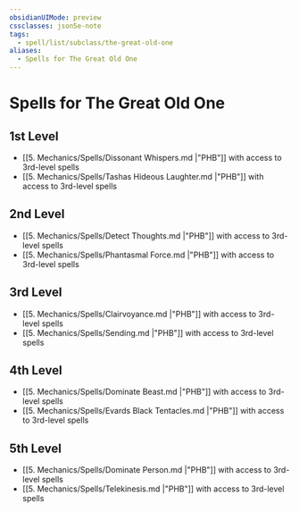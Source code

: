 ```yaml
---
obsidianUIMode: preview
cssclasses: json5e-note
tags:
  - spell/list/subclass/the-great-old-one
aliases:
  - Spells for The Great Old One
---
```

# Spells for The Great Old One

## 1st Level

- [[5. Mechanics/Spells/Dissonant Whispers.md \|"PHB"]] with access to 3rd-level spells
- [[5. Mechanics/Spells/Tashas Hideous Laughter.md \|"PHB"]] with access to 3rd-level spells

## 2nd Level

- [[5. Mechanics/Spells/Detect Thoughts.md \|"PHB"]] with access to 3rd-level spells
- [[5. Mechanics/Spells/Phantasmal Force.md \|"PHB"]] with access to 3rd-level spells

## 3rd Level

- [[5. Mechanics/Spells/Clairvoyance.md \|"PHB"]] with access to 3rd-level spells
- [[5. Mechanics/Spells/Sending.md \|"PHB"]] with access to 3rd-level spells

## 4th Level

- [[5. Mechanics/Spells/Dominate Beast.md \|"PHB"]] with access to 3rd-level spells
- [[5. Mechanics/Spells/Evards Black Tentacles.md \|"PHB"]] with access to 3rd-level spells

## 5th Level

- [[5. Mechanics/Spells/Dominate Person.md \|"PHB"]] with access to 3rd-level spells
- [[5. Mechanics/Spells/Telekinesis.md \|"PHB"]] with access to 3rd-level spells
